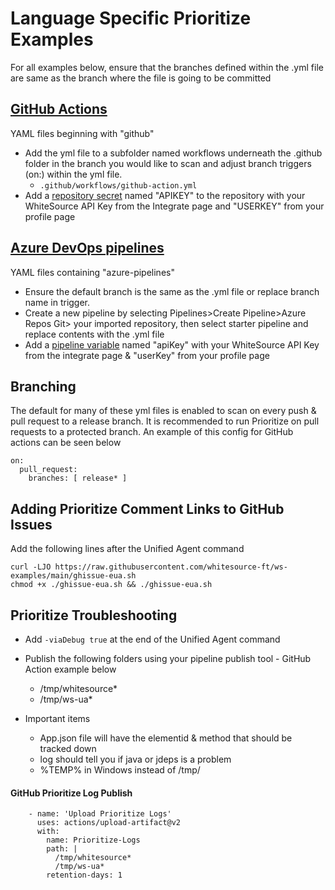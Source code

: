 # Language Specific Prioritize Examples 
For all examples below, ensure that the branches defined within the .yml file are same as the branch where the file is going to be committed

##  [GitHub Actions](https://docs.github.com/en/actions)
YAML files beginning with "github"
* Add the yml file to a subfolder named workflows underneath the .github folder in the branch you would like to scan and adjust branch triggers (on:) within the yml file.
    * `.github/workflows/github-action.yml`
* Add a [repository secret](https://docs.github.com/en/actions/reference/encrypted-secrets) named "APIKEY" to the repository with your WhiteSource API Key from the Integrate page and "USERKEY" from your profile page

## [Azure DevOps pipelines](https://docs.microsoft.com/en-us/azure/devops/pipelines/?view=azure-devops)
YAML files containing "azure-pipelines"
* Ensure the default branch is the same as the .yml file or replace branch name in trigger.
* Create a new pipeline by selecting Pipelines>Create Pipeline>Azure Repos Git> your imported repository, then select starter pipeline and replace contents with the .yml file
* Add a [pipeline variable](https://docs.microsoft.com/en-us/azure/devops/pipelines/process/variables?view=azure-devops&tabs=yaml%2Cbatch) named "apiKey" with your WhiteSource API Key from the integrate page & "userKey" from your profile page

## Branching
The default for many of these yml files is enabled to scan on every push & pull request to a release branch.  It is recommended to run Prioritize on pull requests to a protected branch.  An example of this config for GitHub actions can be seen below

```
on:
  pull_request:
    branches: [ release* ]
```
## Adding Prioritize Comment Links to GitHub Issues
Add the following lines after the Unified Agent command
```
curl -LJO https://raw.githubusercontent.com/whitesource-ft/ws-examples/main/ghissue-eua.sh 
chmod +x ./ghissue-eua.sh && ./ghissue-eua.sh
```

## Prioritize Troubleshooting
* Add ```-viaDebug true``` at the end of the Unified Agent command
* Publish the following folders using your pipeline publish tool - GitHub Action example below
  * /tmp/whitesource*
  * /tmp/ws-ua*

* Important items
  * App.json file will have the elementid & method that should be tracked down
  * log should tell you if java or jdeps is a problem
  * %TEMP% in Windows instead of /tmp/
#### GitHub Prioritize Log Publish
```
    - name: 'Upload Prioritize Logs'
      uses: actions/upload-artifact@v2
      with:
        name: Prioritize-Logs
        path: |
          /tmp/whitesource*
          /tmp/ws-ua*
        retention-days: 1
```

